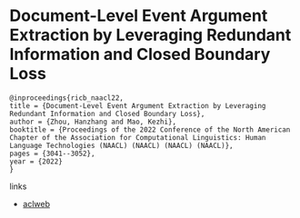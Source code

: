 # Document-Level Event Argument Extraction by Leveraging Redundant Information and Closed Boundary Loss

```
@inproceedings{ricb_naacl22,
title = {Document-Level Event Argument Extraction by Leveraging Redundant Information and Closed Boundary Loss},
author = {Zhou, Hanzhang and Mao, Kezhi},
booktitle = {Proceedings of the 2022 Conference of the North American Chapter of the Association for Computational Linguistics: Human Language Technologies (NAACL) (NAACL) (NAACL) (NAACL)},
pages = {3041--3052},
year = {2022}
}
```

links
- [aclweb](https://www.aclweb.org/anthology/2022.naacl-main.222/)
